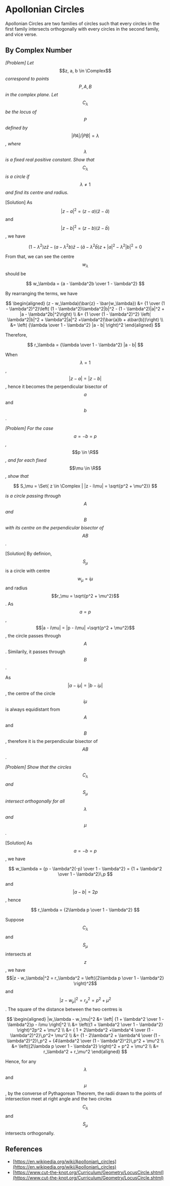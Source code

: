 # Apollonian Circles

Apollonian Circles are two families of circles such that every circles in the first family intersects orthogonally with every circles in the second family, and vice verse.

## By Complex Number

_\[Problem] Let_ $$z, a, b \in \Complex$$ _correspond to points_ $$P, A, B$$ _in the complex plane. Let_ $$C_\lambda$$ _be the locus of_ $$P$$ _defined by_ $$|PA|/|PB| = \lambda$$_, where_ $$\lambda$$ _is a fixed real positive constant. Show that_ $$C_\lambda$$ _is a circle if_ $$\lambda \not = 1$$ _and find its centre and radius._

\[Solution] As $$|z - a|^2 = (z - a)(\bar{z} - \bar{a})$$ and $$|z - b|^2 = (z - b)(\bar{z} - \bar{b})$$, we have

$$
(1 - \lambda^2)z\bar{z} - (a - \lambda^2b)\bar{z} - (\bar{a} - \lambda^2\bar{b})z + |a|^2 - \lambda^2|b|^2 = 0
$$

From that, we can see the centre $$w_\lambda$$ should be

$$
w_\lambda = {a - \lambda^2b \over 1 - \lambda^2}
$$

By rearranging the terms, we have

$$
\begin{aligned} (z - w_\lambda)(\bar{z} - \bar{w_\lambda}) &= {1 \over (1 - \lambda^2)^2}\left( (1 - \lambda^2)\lambda^2|b|^2 - (1 - \lambda^2)|a|^2 + |a - \lambda^2b|^2\right) \\ &= {1 \over (1 - \lambda^2)^2} \left( \lambda^2|b|^2 + \lambda^2|a|^2 +\lambda^2(\bar{a}b + a\bar{b})\right) \\ &= \left( {\lambda \over 1 - \lambda^2} |a - b| \right)^2 \end{aligned}
$$

Therefore,

$$
r_\lambda = {\lambda \over 1 - \lambda^2} |a - b|
$$

When $$\lambda = 1$$, $$|z - a| = |z - b|$$, hence it becomes the perpendicular bisector of $$a$$ and $$b$$.



_\[Problem] For the case_ $$a = -b = p$$_,_ $$p \in \R$$_, and for each fixed_ $$\mu \in \R$$_, show that_

$$
S_\mu = \Set{ z \in \Complex  | |z - i\mu| = \sqrt{p^2 + \mu^2}}
$$

_is a circle passing through_ $$A$$ _and_ $$B$$ _with its centre on the perpendicular bisector of_ $$AB$$_._

\[Solution] By definion, $$S_\mu$$ is a circle with centre $$w_\mu = i\mu$$ and radius $$r_\mu = \sqrt{p^2 + \mu^2}$$. As $$a = p$$, $$|a - i\mu| = |p - i\mu| =\sqrt{p^2 + \mu^2}$$, the circle passes through $$A$$. Similarily, it passes through $$B$$.

As $$|a - i\mu| = |b - i\mu|$$, the centre of the circle $$i\mu$$ is always equidistant from $$A$$ and $$B$$, therefore it is the perpendicular bisector of $$AB$$.



_\[Problem] Show that the circles_ $$C_\lambda$$ _and_ $$S_\mu$$ _intersect orthogonally for all_ $$\lambda$$ _and_ $$\mu$$_._

\[Solution] As $$a = -b = p$$, we have

$$
w_\lambda = {p - \lambda^2(-p) \over 1 - \lambda^2} = {1 + \lambda^2 \over 1 - \lambda^2}\,p
$$

and $$|a - b| = 2p$$, hence

$$
r_\lambda = {2\lambda p \over 1 - \lambda^2}
$$

Suppose $$C_\lambda$$ and $$S_\mu$$ intersects at $$z$$, we have $$|z - w_\lambda|^2 = r_\lambda^2 =  \left({2\lambda p \over 1 - \lambda^2} \right)^2$$ and $$|z - w_\mu|^2 = r_\mu^2 = p^2 + \mu^2$$. The square of the distance between the two centres is

$$
\begin{aligned} |w_\lambda - w_\mu|^2 &= \left| {1 + \lambda^2 \over 1 - \lambda^2}p - i\mu \right|^2 \\ &= \left({1 + \lambda^2 \over 1 - \lambda^2} \right)^2p^2 + \mu^2 \\ &= { 1 + 2\lambda^2 +\lambda^4 \over (1 - \lambda^2)^2}\,p^2+ \mu^2 \\ &= {1 - 2\lambda^2 + \lambda^4 \over (1 -\lambda^2)^2}\,p^2 + {4\lambda^2 \over (1 - \lambda^2)^2}\,p^2 + \mu^2 \\ &= \left({2\lambda p \over 1 - \lambda^2} \right)^2 + p^2 + \mu^2 \\ &= r_\lambda^2 + r_\mu^2 \end{aligned}
$$

Hence, for any $$\lambda$$ and $$\mu$$, by the converse of Pythagorean Theorem, the radii drawn to the points of intersection meet at right angle and the two circles $$C_\lambda$$ and $$S_\mu$$ intersects orthogonally.

## References

* [https://en.wikipedia.org/wiki/Apollonian\_circles](https://en.wikipedia.org/wiki/Apollonian\_circles)
* [https://www.cut-the-knot.org/Curriculum/Geometry/LocusCircle.shtml](https://www.cut-the-knot.org/Curriculum/Geometry/LocusCircle.shtml)
